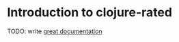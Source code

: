 # Introduction to clojure-rated

TODO: write [great documentation](http://jacobian.org/writing/what-to-write/)
